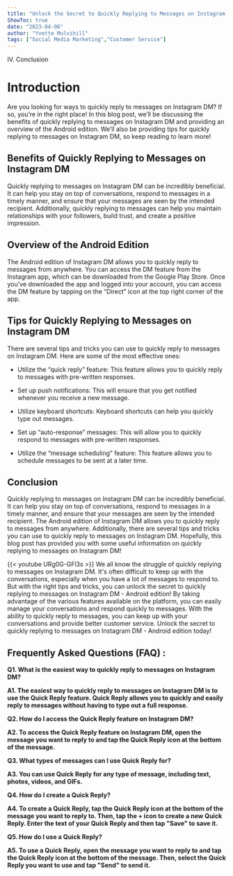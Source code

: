 ```yaml
---
title: "Unlock the Secret to Quickly Replying to Messages on Instagram DM - Android Edition!"
ShowToc: true 
date: "2023-04-06"
author: "Yvette Mulvihill" 
tags: ["Social Media Marketing","Customer Service"]
---
```

IV. Conclusion

# Introduction

Are you looking for ways to quickly reply to messages on Instagram DM? If so, you’re in the right place! In this blog post, we’ll be discussing the benefits of quickly replying to messages on Instagram DM and providing an overview of the Android edition. We’ll also be providing tips for quickly replying to messages on Instagram DM, so keep reading to learn more!

## Benefits of Quickly Replying to Messages on Instagram DM

Quickly replying to messages on Instagram DM can be incredibly beneficial. It can help you stay on top of conversations, respond to messages in a timely manner, and ensure that your messages are seen by the intended recipient. Additionally, quickly replying to messages can help you maintain relationships with your followers, build trust, and create a positive impression.

## Overview of the Android Edition

The Android edition of Instagram DM allows you to quickly reply to messages from anywhere. You can access the DM feature from the Instagram app, which can be downloaded from the Google Play Store. Once you’ve downloaded the app and logged into your account, you can access the DM feature by tapping on the “Direct” icon at the top right corner of the app.

## Tips for Quickly Replying to Messages on Instagram DM

There are several tips and tricks you can use to quickly reply to messages on Instagram DM. Here are some of the most effective ones:

- Utilize the “quick reply” feature: This feature allows you to quickly reply to messages with pre-written responses.

- Set up push notifications: This will ensure that you get notified whenever you receive a new message.

- Utilize keyboard shortcuts: Keyboard shortcuts can help you quickly type out messages.

- Set up “auto-response” messages: This will allow you to quickly respond to messages with pre-written responses.

- Utilize the “message scheduling” feature: This feature allows you to schedule messages to be sent at a later time.

## Conclusion

Quickly replying to messages on Instagram DM can be incredibly beneficial. It can help you stay on top of conversations, respond to messages in a timely manner, and ensure that your messages are seen by the intended recipient. The Android edition of Instagram DM allows you to quickly reply to messages from anywhere. Additionally, there are several tips and tricks you can use to quickly reply to messages on Instagram DM. Hopefully, this blog post has provided you with some useful information on quickly replying to messages on Instagram DM!

{{< youtube URg0G-GFl3s >}} 
We all know the struggle of quickly replying to messages on Instagram DM. It's often difficult to keep up with the conversations, especially when you have a lot of messages to respond to. But with the right tips and tricks, you can unlock the secret to quickly replying to messages on Instagram DM - Android edition! By taking advantage of the various features available on the platform, you can easily manage your conversations and respond quickly to messages. With the ability to quickly reply to messages, you can keep up with your conversations and provide better customer service. Unlock the secret to quickly replying to messages on Instagram DM - Android edition today!

## Frequently Asked Questions (FAQ) :
**Q1. What is the easiest way to quickly reply to messages on Instagram DM?**

**A1. The easiest way to quickly reply to messages on Instagram DM is to use the Quick Reply feature. Quick Reply allows you to quickly and easily reply to messages without having to type out a full response.**

**Q2. How do I access the Quick Reply feature on Instagram DM?**

**A2. To access the Quick Reply feature on Instagram DM, open the message you want to reply to and tap the Quick Reply icon at the bottom of the message.**

**Q3. What types of messages can I use Quick Reply for?**

**A3. You can use Quick Reply for any type of message, including text, photos, videos, and GIFs.**

**Q4. How do I create a Quick Reply?**

**A4. To create a Quick Reply, tap the Quick Reply icon at the bottom of the message you want to reply to. Then, tap the + icon to create a new Quick Reply. Enter the text of your Quick Reply and then tap "Save" to save it.**

**Q5. How do I use a Quick Reply?**

**A5. To use a Quick Reply, open the message you want to reply to and tap the Quick Reply icon at the bottom of the message. Then, select the Quick Reply you want to use and tap "Send" to send it.**


